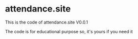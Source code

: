 # attendance.site
This is the code of attendance.site V0.0.1

The code is for educational purpose so, it's yours if you need it
